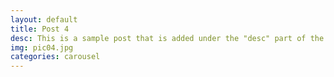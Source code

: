 ```yaml
---
layout: default
title: Post 4
desc: This is a sample post that is added under the "desc" part of the YAML.
img: pic04.jpg
categories: carousel
---
```

